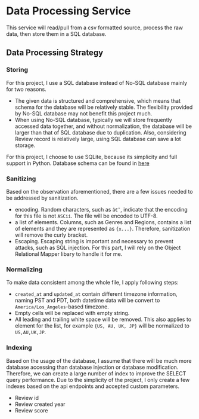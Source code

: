 # Data Processing Service
This service will read/pull from a csv formatted source, process the raw data, then store them in a SQL database.

## Data Processing Strategy
### Storing
For this project, I use a SQL database instead of No-SQL database mainly for two reasons.
- The given data is structured and comprehensive, which means that schema for the database will be relatively stable. The flexibility provided by No-SQL database may not benefit this project much.
- When using No-SQL database, typically we will store frequently accessed data together, and without normalization, the database will be larger than that of SQL database due to duplication. Also, considering Review record is relatively large, using SQL database can save a lot storage.  

For this project, I choose to use SQLite, because its simplicity and full support in Python.
Database schema can be found in [here](../simple_db/README.md)

### Sanitizing
Based on the observation aforementioned, there are a few issues needed to be addressed by sanitization. 
- encoding. Random characters, such as `â€˜`, indicate that the encoding for this file is not `ASCii`. The file will be encoded to UTF-8.
- a list of elements. Columns, such as Genres and Regions, contains a list of elements and they are represented as `{x...}`. Therefore, sanitization will remove the curly bracket.
- Escaping. Escaping string is important and necessary to prevent attacks, such as SQL injection. For this part, I will rely on the  Object Relational Mapper libary to handle it for me.

### Normalizing
To make data consistent among the whole file, I apply following steps:
- `created_at` and `updated_at` contain different timezone information, naming PST and PDT, both datetime data will be convert to `America/Los_Angeles`-based timezone.
- Empty cells will be replaced with empty string.
- All leading and trailing white space will be removed. This also applies to element for the list, for example `{US, AU, UK, JP}` will be normalized to `US,AU,UK,JP`.

### Indexing
Based on the usage of the database, I assume that there will be much more database accessing than database injection or database modification. Therefore, we can create a large number of index to improve the SELECT query performance. Due to the simplicity of the project, I only create a few indexes based on the api endpoints and accepted custom parameters.
- Review id
- Review created year
- Review score